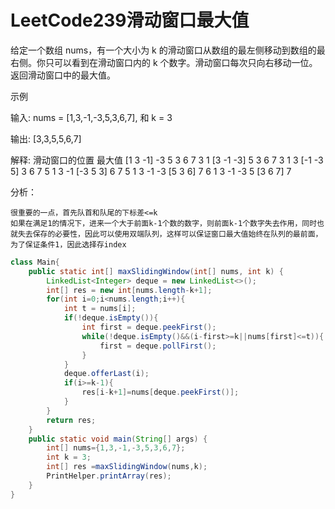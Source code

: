 # LeetCode239滑动窗口最大值
给定一个数组 nums，有一个大小为 k 的滑动窗口从数组的最左侧移动到数组的最右侧。你只可以看到在滑动窗口内的 k 个数字。滑动窗口每次只向右移动一位。返回滑动窗口中的最大值。

示例

输入: nums = [1,3,-1,-3,5,3,6,7], 和 k = 3

输出: [3,3,5,5,6,7]

解释:
滑动窗口的位置 	最大值
[1 3 -1] -3 5 3 6 7 	3
1 [3 -1 -3] 5 3 6 7 	3
1 3 [-1 -3 5] 3 6 7 	5
1 3 -1 [-3 5 3] 6 7 	5
1 3 -1 -3 [5 3 6] 7 	6
1 3 -1 -3 5 [3 6 7] 	7

分析：

    很重要的一点，首先队首和队尾的下标差<=k
    如果在满足1的情况下，进来一个大于前面k-1个数的数字，则前面k-1个数字失去作用，同时也就失去保存的必要性，因此可以使用双端队列，这样可以保证窗口最大值始终在队列的最前面，为了保证条件1，因此选择存index

```java
class Main{
    public static int[] maxSlidingWindow(int[] nums, int k) {
        LinkedList<Integer> deque = new LinkedList<>();
        int[] res = new int[nums.length-k+1];
        for(int i=0;i<nums.length;i++){
            int t = nums[i];
            if(!deque.isEmpty()){
                int first = deque.peekFirst();
                while(!deque.isEmpty()&&(i-first>=k||nums[first]<=t)){
                    first = deque.pollFirst();
                }
            }
            deque.offerLast(i);
            if(i>=k-1){
                res[i-k+1]=nums[deque.peekFirst()];
            }
        }
        return res;
    }
    public static void main(String[] args) {
        int[] nums={1,3,-1,-3,5,3,6,7};
        int k = 3;
        int[] res =maxSlidingWindow(nums,k);
        PrintHelper.printArray(res);
    }
}
```
